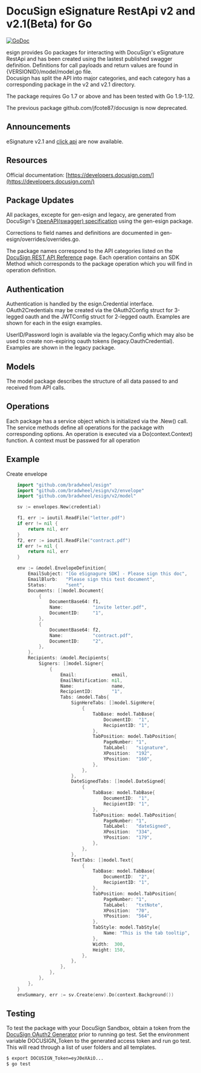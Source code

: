 # DocuSign eSignature RestApi v2 and v2.1(Beta) for Go

[![GoDoc](https://godoc.org/github.com/bradwheel/esign?status.svg)](https://godoc.org/github.com/bradwheel/esign)

esign provides Go packages for interacting with DocuSign's eSignature RestApi and
has been created using the lastest published swagger definition.
Definitions for call payloads and return values are found in  {VERSIONID}/model/model.go file.  
Docusign has split the API into major categories, and each category has a corresponding package 
in the v2 and v2.1 directory.  

The package requires Go 1.7 or above and has been tested with Go 1.9-1.12.

The previous package github.com/jfcote87/docusign is now deprecated.

## Announcements

eSignature v2.1 and [click api](https://developers.docusign.com/click-api) are now available.

## Resources

Official documentation: [https://developers.docusign.com/](https://developers.docusign.com/)

## Package Updates

All packages, excepte for gen-esign and legacy, are generated from DocuSign's [OpenAPI(swagger) specification](https://github.com/docusign/eSign-OpenAPI-Specification) using the gen-esign package.

Corrections to field names and definitions are documented in gen-esign/overrides/overrides.go.

The package names correspond to the API categories listed on the
[DocuSign REST API Reference](https://developers.docusign.com/esign-rest-api/reference) page.
Each operation contains an SDK Method which corresponds to the package operation which you will
find in operation definition.

## Authentication

Authentication is handled by the esign.Credential interface.  OAuth2Credentials may be created
via the OAuth2Config struct for 3-legged oauth and the JWTConfig struct for 2-legged oauth. Examples
are shown for each in the esign examples.

UserID/Password login is available via the legacy.Config which may also be used to create non-expiring
oauth tokens (legacy.OauthCredential).  Examples are shown in the legacy package.

## Models

The model package describes the structure of all data passed to and received from API calls.

## Operations

Each package has a service object which is initialized via the <packagename>.New(<credential>) call.
The service methods define all operations for the package with corresponding options.  An operation is
executed via a Do(context.Context) function.  A context must be passwed for all operation

## Example

Create envelope

```go
    import "github.com/bradwheel/esign"
    import "github.com/bradwheel/esign/v2/envelope"
    import "github.com/bradwheel/esign/v2/model"

    sv := envelopes.New(credential)

    f1, err := ioutil.ReadFile("letter.pdf")
    if err != nil {
        return nil, err
    }
    f2, err := ioutil.ReadFile("contract.pdf")
    if err != nil {
        return nil, err
    }

    env := &model.EnvelopeDefinition{
        EmailSubject: "[Go eSignagure SDK] - Please sign this doc",
        EmailBlurb:   "Please sign this test document",
        Status:       "sent",
        Documents: []model.Document{
            {
                DocumentBase64: f1,
                Name:           "invite letter.pdf",
                DocumentID:     "1",
            },
            {
                DocumentBase64: f2,
                Name:           "contract.pdf",
                DocumentID:     "2",
            },
        },
        Recipients: &model.Recipients{
            Signers: []model.Signer{
                {
                    Email:             email,
                    EmailNotification: nil,
                    Name:              name,
                    RecipientID:       "1",
                    Tabs: &model.Tabs{
                        SignHereTabs: []model.SignHere{
                            {
                                TabBase: model.TabBase{
                                    DocumentID:  "1",
                                    RecipientID: "1",
                                },
                                TabPosition: model.TabPosition{
                                    PageNumber: "1",
                                    TabLabel:   "signature",
                                    XPosition:  "192",
                                    YPosition:  "160",
                                },
                            },
                        },
                        DateSignedTabs: []model.DateSigned{
                            {
                                TabBase: model.TabBase{
                                    DocumentID:  "1",
                                    RecipientID: "1",
                                },
                                TabPosition: model.TabPosition{
                                    PageNumber: "1",
                                    TabLabel:   "dateSigned",
                                    XPosition:  "334",
                                    YPosition:  "179",
                                },
                            },
                        },
                        TextTabs: []model.Text{
                            {
                                TabBase: model.TabBase{
                                    DocumentID:  "2",
                                    RecipientID: "1",
                                },
                                TabPosition: model.TabPosition{
                                    PageNumber: "1",
                                    TabLabel:   "txtNote",
                                    XPosition:  "70",
                                    YPosition:  "564",
                                },
                                TabStyle: model.TabStyle{
                                    Name: "This is the tab tooltip",
                                },
                                Width:  300,
                                Height: 150,
                            },
                        },
                    },
                },
            },
        },
    }
    envSummary, err := sv.Create(env).Do(context.Background())
```

## Testing

To test the package with your DocuSign Sandbox, obtain a token from
the [DocuSign OAuth2 Generator](https://developers.docusign.com/oauth-token-generator)
prior to running go test.  Set the environment variable DOCUSIGN_Token
to the generated access token and run go test.  This will read through
a list of user folders and all templates.

```sh
$ export DOCUSIGN_Token=eyJ0eXAiO...
$ go test
```

